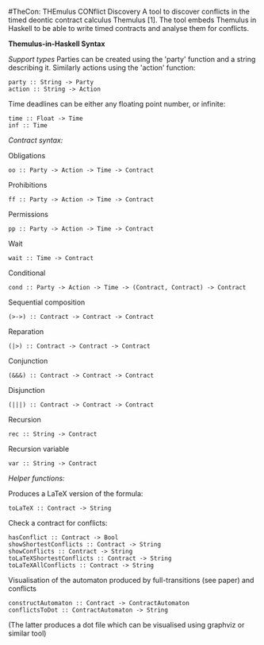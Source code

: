 #TheCon: THEmulus CONflict Discovery
A tool to discover conflicts in the timed deontic contract calculus Themulus [1]. The tool embeds Themulus in Haskell to be able to write timed contracts and analyse them for conflicts.

**Themulus-in-Haskell Syntax**

*Support types*
Parties can be created using the 'party' function and a string describing it. Similarly actions using the 'action' function:
```
party :: String -> Party
action :: String -> Action
```
Time deadlines can be either any floating point number, or infinite:
```
time :: Float -> Time
inf :: Time
```
*Contract syntax:*

Obligations
```
oo :: Party -> Action -> Time -> Contract
```
Prohibitions
```
ff :: Party -> Action -> Time -> Contract
```
Permissions
```
pp :: Party -> Action -> Time -> Contract
```
Wait
```
wait :: Time -> Contract
```
Conditional
```
cond :: Party -> Action -> Time -> (Contract, Contract) -> Contract
```
Sequential composition 
```
(>->) :: Contract -> Contract -> Contract
```
Reparation 
```
(|>) :: Contract -> Contract -> Contract
```
Conjunction
```
(&&&) :: Contract -> Contract -> Contract
```
Disjunction
```
(|||) :: Contract -> Contract -> Contract
```
Recursion
```
rec :: String -> Contract
```
Recursion variable
```
var :: String -> Contract
```

*Helper functions:*

Produces a LaTeX version of the formula:
```
toLaTeX :: Contract -> String
```

Check a contract for conflicts:
```
hasConflict :: Contract -> Bool
showShortestConflicts :: Contract -> String
showConflicts :: Contract -> String
toLaTeXShortestConflicts :: Contract -> String
toLaTeXAllConflicts :: Contract -> String
```
Visualisation of the automaton produced by full-transitions (see paper)  and conflicts
```
constructAutomaton :: Contract -> ContractAutomaton
conflictsToDot :: ContractAutomaton -> String
```
(The latter produces a dot file which can be visualised using graphviz or similar tool)

